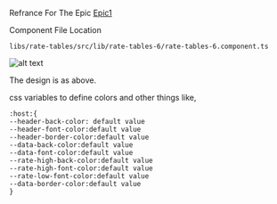Refrance For The Epic
[Epic1](https://rpsoftech.atlassian.net/browse/SHBULL-1)

Component File Location

```libs/rate-tables/src/lib/rate-tables-6/rate-tables-6.component.ts```

![alt text](https://github.com/rpsoftech/SharedBullion/blob/main/designs/table6.png?raw=true)


The design is as above.

css variables to define colors and other things like,

```
:host:{
--header-back-color: default value
--header-font-color:default value
--header-border-color:default value
--data-back-color:default value
--data-font-color:default value
--rate-high-back-color:default value
--rate-high-font-color:default value
--rate-low-font-color:default value
--data-border-color:default value
}
```